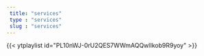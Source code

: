 ```yaml
---
 title: "services"
 type : "services"
 slug : "services"
---
```



{{< ytplaylist id="PL10nWJ-0rU2QES7WWmAQQwlIkob9R9yoy" >}}


